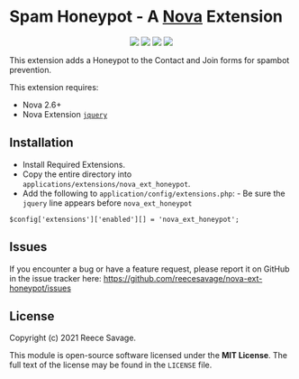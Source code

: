 # Spam Honeypot - A [Nova](https://anodyne-productions.com/nova) Extension

<p align="center">
  <a href="https://github.com/reecesavage/nova-ext-mission-post-summary/releases/tag/v1.0.1"><img src="https://img.shields.io/badge/Version-v1.0.1-brightgreen.svg"></a>
  <a href="http://www.anodyne-productions.com/nova"><img src="https://img.shields.io/badge/Nova-v2.6.1-orange.svg"></a>
  <a href="https://www.php.net"><img src="https://img.shields.io/badge/PHP-v5.3.0-blue.svg"></a>
  <a href="https://opensource.org/licenses/MIT"><img src="https://img.shields.io/badge/license-MIT-red.svg"></a>
</p>

This extension adds a Honeypot to the Contact and Join forms for spambot prevention.

This extension requires:

- Nova 2.6+
- Nova Extension [`jquery`](https://github.com/jonmatterson/nova-ext-jquery)

## Installation

- Install Required Extensions.
- Copy the entire directory into `applications/extensions/nova_ext_honeypot`.
- Add the following to `application/config/extensions.php`: - Be sure the `jquery` line appears before `nova_ext_honeypot`
```
$config['extensions']['enabled'][] = 'nova_ext_honeypot';
```

## Issues

If you encounter a bug or have a feature request, please report it on GitHub in the issue tracker here: https://github.com/reecesavage/nova-ext-honeypot/issues

## License

Copyright (c) 2021 Reece Savage.

This module is open-source software licensed under the **MIT License**. The full text of the license may be found in the `LICENSE` file.
